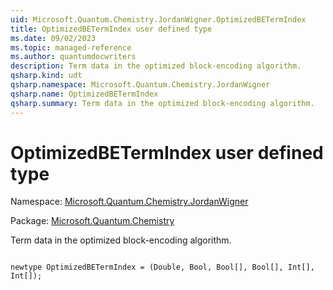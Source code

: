 ```yaml
---
uid: Microsoft.Quantum.Chemistry.JordanWigner.OptimizedBETermIndex
title: OptimizedBETermIndex user defined type
ms.date: 09/02/2023
ms.topic: managed-reference
ms.author: quantumdocwriters
description: Term data in the optimized block-encoding algorithm.
qsharp.kind: udt
qsharp.namespace: Microsoft.Quantum.Chemistry.JordanWigner
qsharp.name: OptimizedBETermIndex
qsharp.summary: Term data in the optimized block-encoding algorithm.
---
```


# OptimizedBETermIndex user defined type

Namespace: [Microsoft.Quantum.Chemistry.JordanWigner](xref:Microsoft.Quantum.Chemistry.JordanWigner)

Package: [Microsoft.Quantum.Chemistry](https://nuget.org/packages/Microsoft.Quantum.Chemistry)


Term data in the optimized block-encoding algorithm.

```qsharp

newtype OptimizedBETermIndex = (Double, Bool, Bool[], Bool[], Int[], Int[]);
```

